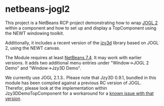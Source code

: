 netbeans-jogl2
==============

This project is a NetBeans RCP project demonstrating how to wrap [JOGL 2](https://jogamp.org/jogl/www/) within a
component and how to set up and display a TopComponent using the NEWT windowing toolkit.

Additionally, it includes a recent version of the [jzy3d](http://www.jzy3d.org/) library based on JOGL 2, using
the NEWT canvas. 

The Module requires at least [NetBeans 7.4](http://www.netbeans.org). It may work with earlier versions.
It adds two additional menu entries under "Window->JOGL 2 Demo" and "Window->Jzy3D Demo".

We currently use JOGL 2.1.3.. Please note that Jzy3D 0.9.1, bundled in this module has been compiled against 
a previous RC version of JOGL. Therefor, please look at the implementation within Jzy3DDemoTopComponent for a 
workaround for a [known issue with that version](https://github.com/jzy3d/jzy3d-api/issues/33).